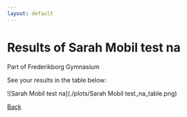 ```yaml
---
layout: default
---
```


# Results of Sarah Mobil test na 
    
Part of Frederikborg Gymnasium
    
See your results in the table below:
    
![Sarah Mobil test na](./plots/Sarah Mobil test_na_table.png)

[Back](https://christianbanggribsvad.github.io/em_spillet.github.io/)